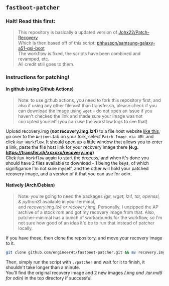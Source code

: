 ## `fastboot-patcher`
### Halt! Read this first:
> This repository is basically a updated version of [Johx22/Patch-Recovery](https://github.com/Johx22/Patch-recovery)  
> Which is then based off of this script: [phhusson/samsung-galaxy-a51-gsi-boot](https://github.com/phhusson/samsung-galaxy-a51-gsi-boot)  
> The workflow is fixed, the scripts have been combined and revamped, etc.  
> All credit still goes to them.


### Instructions for patching!
#### In github (using Github Actions)
> Note: to use github actions, you need to fork this repository first, and also if using any other filehost than transfer.sh, please check if you can download the image using `wget` - do not open an issue if you haven't checked the link and made sure your image was not corrupted yourself (you can use the workflow logs to see that)

Upload recovery.img **(*not* recovery.img.lz4)** to a file host website [like this](https://transfer.sh),  
go over to the `Actions` tab on your fork, select `Patch Image via URL` and click `Run Workflow`. It should open up a little window that allows you to enter a link,
paste the file host link for your recovery image there **(e.g. https://transfer.sh/xxxxxx/recovery.img)**  
Click `Run Workflow` again to start the process, and when it's done you should have 2 files available to download - 1 being the keys, of which signifigance I'm not sure myself, and the other will hold
your patched recovery image, and a version of it that you can use for odin.

#### Natively (Arch/Debian)
> Note: you're going to need the packages *(git, wget, lz4, tar, openssl, & python3)* available in your terminal,  
> and *recovery.img.lz4 or recovery.img.* Personally, I unzipped the AP archive of a stock rom and got my recovery image from that.
> Also, patcher-minimal has a bunch of workarounds for the workflow, so I'm not sure how good of an idea it'd be to run that instead of patcher locally.

If you have those, then clone the repository, and move your recovery image to it.
```bash
git clone github.com/engineer4t/fastboot-patcher.git && mv recovery.img.lz4 ./fastboot-patcher/ && cd fastboot-patcher
```
Then, simply run the script with `./patcher` and wait for it to finish, it shouldn't take longer than a minute.  
You'll find the original recovery image and 2 new images *(.img and .tar.md5 for odin)* in the top directory if successful.

